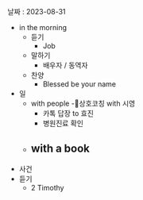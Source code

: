 날짜 : 2023-08-31
- in the morning
	- 듣기
		- Job
	- 말하기
		-  배우자 / 동역자 
	- 찬양
		- Blessed be your name
- 일
	- with people
		-상호코칭 with 시영
		- 카톡 답장 to 효진
		- 병원진료 확인
	- with a book
		- 
- 사건
- 듣기
	- 2 Timothy
